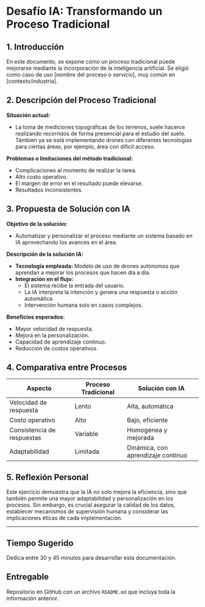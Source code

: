 # Desafío IA: Transformando un Proceso Tradicional

## 1. Introducción
En este documento, se expone cómo un proceso tradicional puede mejorarse mediante la incorporación de la inteligencia artificial. Se eligió como caso de uso [nombre del proceso o servicio], muy común en [contexto/industria].

## 2. Descripción del Proceso Tradicional
**Situación actual:**  
- La toma de mediciones topográficas de los terrenos, suele hacerce realizando recorridos de forma presencial para el estudio del suelo. Támbien ya se está implementando drones con diferentes tecnologías para ciertas áreas, por ejemplo, área con dificil acceso.

**Problemas o limitaciones del método tradicional:**  
- Complicaciones al momento de realizar la tarea.  
- Alto costo operativo.  
- El margen de error en el resultado puede elevarse.  
- Resultados inconsistentes.

## 3. Propuesta de Solución con IA
**Objetivo de la solución:**  
- Automatizar y personalizar el proceso mediante un sistema basado en IA aprovechando los avances en el área.

**Descripción de la solución IA:**  
- **Tecnología empleada:** Modelo de uso de drones autónomos que aprendan a mejorar los procesos que hacen día a día.  
- **Integración en el flujo:**
  - El sistema recibe la entrada del usuario.
  - La IA interpreta la intención y genera una respuesta o acción automática.
  - Intervención humana solo en casos complejos.

**Beneficios esperados:**  
- Mayor velocidad de respuesta.  
- Mejora en la personalización.  
- Capacidad de aprendizaje continuo.  
- Reducción de costos operativos.

## 4. Comparativa entre Procesos

| Aspecto                    | Proceso Tradicional              | Solución con IA                         |
|----------------------------|----------------------------------|-----------------------------------------|
| Velocidad de respuesta     | Lento                            | Alta, automática                        |
| Costo operativo            | Alto                             | Bajo, eficiente                         |
| Consistencia de respuestas | Variable                         | Homogénea y mejorada                   |
| Adaptabilidad              | Limitada                         | Dinámica, con aprendizaje continuo     |

## 5. Reflexión Personal

Este ejercicio demuestra que la IA no solo mejora la eficiencia, sino que también permite una mayor adaptabilidad y personalización en los procesos. Sin embargo, es crucial asegurar la calidad de los datos, establecer mecanismos de supervisión humana y considerar las implicaciones éticas de cada implementación.

---

## Tiempo Sugerido

Dedica entre 30 y 45 minutos para desarrollar esta documentación.

## Entregable

Repositorio en GitHub con un archivo `README.md` que incluya toda la información anterior.